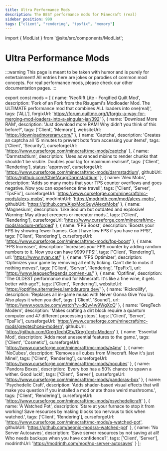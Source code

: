 ```yaml
---
title: Ultra Performance Mods
description: The BEST performance mods for Minecraft (real)
sidebar_position: 999
tags: ["client", "rendering", "tpsfix", "memory"]
---
```


import { ModList } from '@site/src/components/ModList';

# Ultra Performance Mods

:::warning
This page is meant to be taken with humor and is purely for entertainment! All entries here are jokes or parodies of common mod concepts. For real performance mods, please check our other documentation pages.
:::

export const mods = [
  {
    name: 'NeoRift Lite - Forgified Quilt Mod',
    description: 'Fork of an Fork from the Risugami\'s Modloader Mod. The ULTIMATE performance mod that combines ALL loaders into one(real)',
    tags: ['ALL'],
    forgixUrl: 'https://forum.quiltmc.org/t/forgix-a-way-for-merging-mod-loaders-into-a-singular-jar/392'
  },
  {
    name: 'Download More RAM',
    description: 'Just download more RAM! Why didn\'t you think of this before?',
    tags: ['Client', 'Memory'],
    websiteUrl: 'https://downloadmoreram.com/'
  },
  {
    name: 'Captcha',
    description: 'Creates an captcha all 15 minutes to prevent bots from accessing your items!',
    tags: ['Client', 'Security'],
    curseforgeUrl: 'https://www.curseforge.com/minecraft/mc-mods/captcha'
  },
  {
    name: 'Darmstadtium',
    description: 'Uses advanced mixins to render chunks that shouldn\'t be visible. Doubles your lag for maximum realism!',
    tags: ['Client', 'Rendering'],
    status: 'approved',
    curseforgeUrl: 'https://www.curseforge.com/minecraft/mc-mods/darmstadtium',
    githubUrl: 'https://github.com/ChiefArug/Darmstadtium'
  },
  {
    name: 'Alex Mobs',
    description: 'Adds so many mobs that your TPS counter overflows and goes negative. Now you can experience time travel!',
    tags: ['Client', 'Server', 'TpsFix'],
    curseforgeUrl: 'https://www.curseforge.com/minecraft/mc-mods/alexs-mobs',
    modrinthUrl: 'https://modrinth.com/mod/alexs-mobs',
    githubUrl: 'https://github.com/AlexModGuy/AlexsMobs'
  },
  {
    name: 'Magnesium',
    description: 'Like Sodium but outdated and explosive! Warning: May attract creepers or mcreator mods.',
    tags: ['Client', 'Rendering'],
    curseforgeUrl: 'https://www.curseforge.com/minecraft/mc-mods/sodium-reforged'
  },
  {
    name: 'FPS Boost',
    description: 'Boosts your FPS by showing fewer frames. Can\'t have low FPS if you have no FPS!',
    tags: ['Client', 'Rendering'],
    curseforgeUrl: 'https://www.curseforge.com/minecraft/mc-mods/fps-boost'
  },
  {
    name: 'FPS Increaser',
    description: 'Increases your FPS counter by adding random numbers to it. Now you can have 9999 FPS!',
    tags: ['Client', 'Rendering'],
    url: 'https://www.nyan.cat/'
  },
  {
    name: 'FPS Optimizer',
    description: 'Optimizes your game by removing all entity ticking. Can\'t die to mobs if nothing moves!',
    tags: ['Client', 'Server', 'Rendering', 'TpsFix'],
    url: 'https://www.leagueoflegends.com/en-us/'
  },
  {
    name: 'Optifine',
    description: 'The OLDEST performance mod for Minecraft. It\'s like a fine wine, it gets better with age?',
    tags: ['Client', 'Rendering'],
    websiteUrl: 'https://optifine.alternatives.lambdaurora.dev/'
  },
  {
    name: 'Rickrollify',
    description: 'Replaces all in-game music with Never Gonna Give You Up. Also plays it when you die!',
    tags: ['Client', 'Sound'],
    url: 'https://www.youtube.com/watch?v=dQw4w9WgXcQ'
  },
  {
    name: 'GregTech Modern',
    description: 'Makes crafting a dirt block require a quantum computer and 47 different processing steps',
    tags: ['Client', 'Server', 'TpsFix'],
    curseforgeUrl: 'https://www.curseforge.com/minecraft/mc-mods/gregtechceu-modern',
    githubUrl: 'https://github.com/GregTechCEu/GregTech-Modern'
  },
  {
    name: 'Essential Mod',
    description: 'Adds most unessential features to the game.',
    tags: ['Client', 'Cosmetic'],
    curseforgeUrl: 'https://www.curseforge.com/minecraft/mc-mods/e4mc'
  },
  {
    name: 'NoCubes',
    description: 'Removes all cubes from Minecraft. Now it\'s just Mine!',
    tags: ['Client', 'Rendering'],
    curseforgeUrl: 'https://www.curseforge.com/minecraft/mc-mods/nocubes'
  },
  {
    name: 'Pandora Boxes',
    description: 'Every box has a 50% chance to spawn a wither. Good luck!',
    tags: ['Client', 'Server'],
    curseforgeUrl: 'https://www.curseforge.com/minecraft/mc-mods/pandoras-box'
  },
  {
    name: 'Psychedelic Craft',
    description: 'Adds shader-based visual effects that will make you question if you installed a mod or ate those weird mushrooms.',
    tags: ['Client', 'Rendering'],
    curseforgeUrl: 'https://www.curseforge.com/minecraft/mc-mods/psychedelicraft'
  },
  {
    name: 'A Watched Pot',
    description: 'Stare at your furnace to stop it from working! Save resources by making blocks too nervous to tick when watched.',
    tags: ['Client', 'Rendering'],
    curseforgeUrl: 'https://www.curseforge.com/minecraft/mc-mods/a-watched-pot',
    githubUrl: 'https://github.com/aeonic-mods/a-watched-pot'
  },
  {
    name: 'No Server Autosaves',
    description: 'Save server resources by not saving at all! Who needs backups when you have confidence?',
    tags: ['Client', 'Server'],
    modrinthUrl: 'https://modrinth.com/mod/no-server-autosaves'
  }
];

<ModList mods={mods} />
